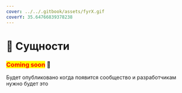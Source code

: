 ```yaml
---
cover: ../../.gitbook/assets/fyrX.gif
coverY: 35.64766839378238
---
```


# 👻 Сущности

### <mark style="color:red;">**Coming soon**</mark> 👻

Будет опубликовано когда появится сообщество и разработчикам нужно будет это
